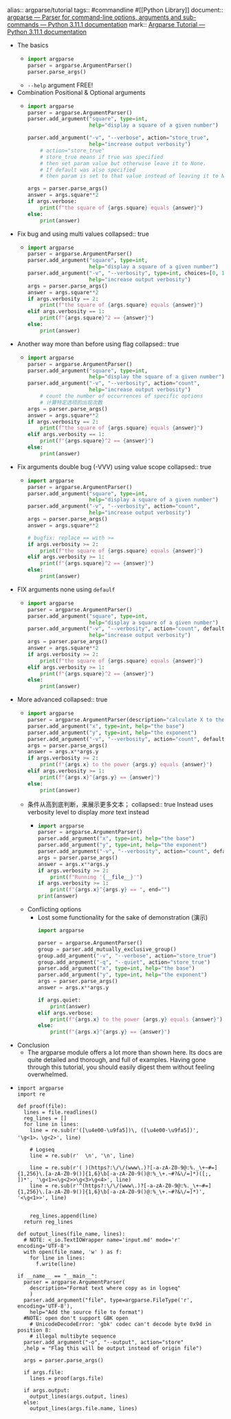 alias:: argparse/tutorial
tags:: #commandline #[[Python Library]] 
document:: [argparse — Parser for command-line options, arguments and sub-commands — Python 3.11.1 documentation](https://docs.python.org/3/library/argparse.html#module-argparse)
mark:: [Argparse Tutorial — Python 3.11.1 documentation](https://docs.python.org/3/howto/argparse.html)

- The basics
  - ```python
    import argparse
    parser = argparse.ArgumentParser()
    parser.parse_args()
    ```
  - `--help` argument FREE!
- Combination Positional & Optional arguments
  - ```python
    import argparse
    parser = argparse.ArgumentParser()
    parser.add_argument("square", type=int,
                        help="display a square of a given number")
    
    parser.add_argument("-v", "--verbose", action="store_true",
                        help="increase output verbosity")
    	# action="store_true"
    	# store_true means if true was specified 
        # then set param value but otherwise leave it to None. 
        # If default was also specified 
        # then param is set to that value instead of leaving it to None.
    
    args = parser.parse_args()
    answer = args.square**2
    if args.verbose:
        print(f"the square of {args.square} equals {answer}")
    else:
        print(answer)
    ```
- Fix bug and using multi values
  collapsed:: true
  - ```python
    import argparse
    parser = argparse.ArgumentParser()
    parser.add_argument("square", type=int,
                        help="display a square of a given number")
    parser.add_argument("-v", "--verbosity", type=int, choices=[0, 1, 2],
                        help="increase output verbosity")
    args = parser.parse_args()
    answer = args.square**2
    if args.verbosity == 2:
        print(f"the square of {args.square} equals {answer}")
    elif args.verbosity == 1:
        print(f"{args.square}^2 == {answer}")
    else:
        print(answer)
    ```
- Another way more than before using flag
  collapsed:: true
  - ```python
    import argparse
    parser = argparse.ArgumentParser()
    parser.add_argument("square", type=int,
                        help="display the square of a given number")
    parser.add_argument("-v", "--verbosity", action="count",
                        help="increase output verbosity")
    	# count the number of occurrences of specific options
        # 计算特定选项的出现次数
    args = parser.parse_args()
    answer = args.square**2
    if args.verbosity == 2:
        print(f"the square of {args.square} equals {answer}")
    elif args.verbosity == 1:
        print(f"{args.square}^2 == {answer}")
    else:
        print(answer)
    ```
- Fix arguments double bug (-VVV) using value scope
  collapsed:: true
  - ```python
    import argparse
    parser = argparse.ArgumentParser()
    parser.add_argument("square", type=int,
                        help="display a square of a given number")
    parser.add_argument("-v", "--verbosity", action="count",
                        help="increase output verbosity")
    args = parser.parse_args()
    answer = args.square**2
    
    # bugfix: replace == with >=
    if args.verbosity >= 2:
        print(f"the square of {args.square} equals {answer}")
    elif args.verbosity >= 1:
        print(f"{args.square}^2 == {answer}")
    else:
        print(answer)
    ```
- FIX arguments none using `defaulf`
  - ```python
    import argparse
    parser = argparse.ArgumentParser()
    parser.add_argument("square", type=int,
                        help="display a square of a given number")
    parser.add_argument("-v", "--verbosity", action="count", default=0,
                        help="increase output verbosity")
    args = parser.parse_args()
    answer = args.square**2
    if args.verbosity >= 2:
        print(f"the square of {args.square} equals {answer}")
    elif args.verbosity >= 1:
        print(f"{args.square}^2 == {answer}")
    else:
        print(answer)
    ```
- More advanced
  collapsed:: true
  - ```python
    import argparse
    parser = argparse.ArgumentParser(description="calculate X to the power of Y")
    parser.add_argument("x", type=int, help="the base")
    parser.add_argument("y", type=int, help="the exponent")
    parser.add_argument("-v", "--verbosity", action="count", default=0)
    args = parser.parse_args()
    answer = args.x**args.y
    if args.verbosity >= 2:
        print(f"{args.x} to the power {args.y} equals {answer}")
    elif args.verbosity >= 1:
        print(f"{args.x}^{args.y} == {answer}")
    else:
        print(answer)
    ```
  - 条件从高到底判断，来展示更多文本；
    collapsed:: true
    Instead uses verbosity level to display *more* text instead
    - ```python
      import argparse
      parser = argparse.ArgumentParser()
      parser.add_argument("x", type=int, help="the base")
      parser.add_argument("y", type=int, help="the exponent")
      parser.add_argument("-v", "--verbosity", action="count", default=0)
      args = parser.parse_args()
      answer = args.x**args.y
      if args.verbosity >= 2:
          print(f"Running '{__file__}'")
      if args.verbosity >= 1:
          print(f"{args.x}^{args.y} == ", end="")
      print(answer)
      ```
  - Conflicting options
    - Lost some functionality for the sake of demonstration (演示)
      ```python
      import argparse
      
      parser = argparse.ArgumentParser()
      group = parser.add_mutually_exclusive_group()
      group.add_argument("-v", "--verbose", action="store_true")
      group.add_argument("-q", "--quiet", action="store_true")
      parser.add_argument("x", type=int, help="the base")
      parser.add_argument("y", type=int, help="the exponent")
      args = parser.parse_args()
      answer = args.x**args.y
      
      if args.quiet:
          print(answer)
      elif args.verbose:
          print(f"{args.x} to the power {args.y} equals {answer}")
      else:
          print(f"{args.x}^{args.y} == {answer}")
      ```
- Conclusion
  - The argparse module offers a lot more than shown here. Its docs are quite detailed and thorough, and full of examples. Having gone through this tutorial, you should easily digest them without feeling overwhelmed.
- ```
  import argparse
  import re
  
  def proof(file):
    lines = file.readlines()
    reg_lines = []
    for line in lines:
      line = re.sub(r'([\u4e00-\u9fa5])\, ([\u4e00-\u9fa5])', '\g<1>，\g<2>', line)
  
      # Logseq
      line = re.sub(r'  \n', '\n', line)
  
      line = re.sub(r'( )(https?:\/\/(www\.)?[-a-zA-Z0-9@:%._\+~#=]{1,256}\.[a-zA-Z0-9()]{1,6}\b[-a-zA-Z0-9()@:%_\+.~#?&\/=]*)([;, ])*', '\g<1><\g<2>>\g<3>\g<4>', line)
      line = re.sub(r'^(https?:\/\/(www\.)?[-a-zA-Z0-9@:%._\+~#=]{1,256}\.[a-zA-Z0-9()]{1,6}\b[-a-zA-Z0-9()@:%_\+.~#?&\/=]*)', '<\g<1>>', line)
  
  
      reg_lines.append(line)
    return reg_lines
  
  def output_lines(file_name, lines):
    # NOTE: <_io.TextIOWrapper name='input.md' mode='r' encoding='UTF-8'>
    with open(file_name, 'w' ) as f:
      for line in lines:
        f.write(line)
  
  if __name__ == "__main__":
    parser = argparse.ArgumentParser(
      description="Format text where copy as in logseq"
      )
    parser.add_argument("file", type=argparse.FileType('r', encoding='UTF-8'),
      help="Add the source file to format")
    #NOTE: open don't support GBK open
      # UnicodeDecodeError: 'gbk' codec can't decode byte 0x9d in position 8:
      # illegal multibyte sequence 
    parser.add_argument("-o", "--output", action="store"
    ,help = "Flag this will be output instead of origin file")
  
    args = parser.parse_args()
  
    if args.file:
      lines = proof(args.file)
  
    if args.output:
      output_lines(args.output, lines)
    else:
      output_lines(args.file.name, lines)
  ```